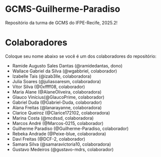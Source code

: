 # GCMS-Guilherme-Paradiso
Repositório da turma de GCMS do IFPE-Recife, 2025.2!

# Colaboradores
Coloque seu nome abaixo se você é um dos colaboradores do repositório:

* Ramide Augusto Sales Dantas (@ramidedantas, dono)
* Wallace Gabriel da Silva (@wgabbriel, colaborador)
* Izabelle Tais (@izab3lle, colaboradora)
* Julia Soares (@juliasoaresm, colaboradora)
* Vitor Silva (@0xffff08, colaborador)
* Maria Alane (@AlaneOliveira, colaboradora)
* Glauco Vinícius(@GlaucoPrime, colaborador)
* Gabriel Duda (@Gabriel-Duda, colaborador)
* Alana Freitas (@lanarayanne, colaboradora)
* Clarice Queiroz (@Clarice172102, colaboradora)
* Marina Costa (@mcdssd, colaboradora)
* Marcos André (@Marcos-0215, colaborador)
* Guilherme Paradiso (@Guilherme-Paradiso, colaborador)
* Rebeka Andrade (@Peixe-blue, colaboradora)
* Davi Freitas (@DCF-2, colaborador)
* Samara Silva (@samaravictoria10, colaboradora)
* Gustavo Medeiros (@gustavo-mdrs, colaborador)

